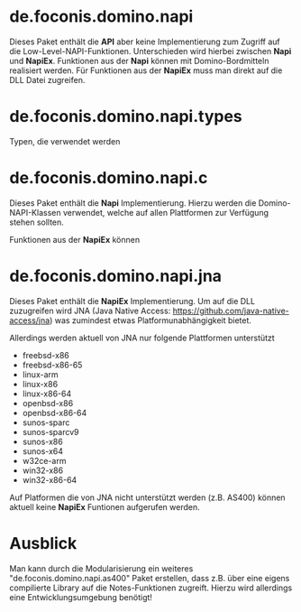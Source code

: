 de.foconis.domino.napi
======================
Dieses Paket enthält die __API__ aber keine Implementierung zum Zugriff auf die Low-Level-NAPI-Funktionen.
Unterschieden wird hierbei zwischen __Napi__ und __NapiEx__.
Funktionen aus der __Napi__ können mit Domino-Bordmitteln realisiert werden.
Für Funktionen aus der __NapiEx__ muss man direkt auf die DLL Datei zugreifen.

de.foconis.domino.napi.types
============================
Typen, die verwendet werden

de.foconis.domino.napi.c
========================
Dieses Paket enthält die __Napi__ Implementierung.
Hierzu werden die Domino-NAPI-Klassen verwendet, welche auf allen Plattformen zur Verfügung stehen sollten.

Funktionen aus der __NapiEx__ können 

de.foconis.domino.napi.jna
==========================
Dieses Paket enthält die __NapiEx__ Implementierung.
Um auf die DLL zuzugreifen wird JNA (Java Native Access: https://github.com/java-native-access/jna)
was zumindest etwas Platformunabhängigkeit bietet.

Allerdings werden aktuell von JNA nur folgende Plattformen unterstützt
* freebsd-x86
* freebsd-x86-65
* linux-arm
* linux-x86
* linux-x86-64
* openbsd-x86
* openbsd-x86-64
* sunos-sparc
* sunos-sparcv9
* sunos-x86
* sunos-x64
* w32ce-arm
* win32-x86
* win32-x86-64

Auf Platformen die von JNA nicht unterstützt werden (z.B. AS400) können aktuell keine __NapiEx__ Funtionen aufgerufen werden.

Ausblick
========
Man kann durch die Modularisierung ein weiteres "de.foconis.domino.napi.as400" Paket erstellen, dass z.B. über eine
eigens compilierte Library auf die Notes-Funktionen zugreift. Hierzu wird allerdings eine Entwicklungsumgebung benötigt!